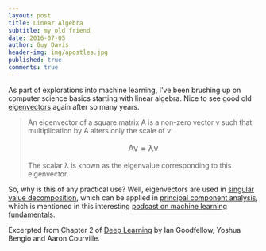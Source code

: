 ```yaml
---
layout: post
title: Linear Algebra
subtitle: my old friend
date: 2016-07-05
author: Guy Davis
header-img: img/apostles.jpg
published: true
comments: true
---
```


As part of explorations into machine learning, I've been brushing up on computer science basics starting with linear algebra.  Nice to see good old [eigenvectors](https://en.wikipedia.org/wiki/Eigenvalues_and_eigenvectors) again after so many years.

><p style="margin-top:0px;">An eigenvector of a square matrix A is a non-zero vector v such that multiplication by A alters only the scale of v:</p>
>
><p style="font-size:larger;text-align:center">Av = λv</p>
>
> The scalar λ is known as the eigenvalue corresponding to this eigenvector.
> 

So, why is this of any practical use?  Well, eigenvectors are used in [singular value decomposition](https://en.wikipedia.org/wiki/Singular_value_decomposition), which can be applied in [principal component analysis](https://en.wikipedia.org/wiki/Principal_component_analysis), which is mentioned in this interesting [podcast on machine learning fundamentals](http://www.thetalkingmachines.com/blog/2015/7/2/solving-intelligence-and-machine-learning-fundamentals).

Excerpted from Chapter 2 of [Deep Learning](http://www.deeplearningbook.org/) by Ian Goodfellow,  Yoshua Bengio and Aaron Courville.
